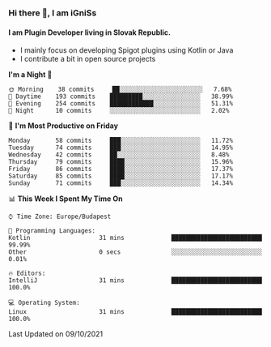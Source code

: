 ### Hi there 👋, I am iGniSs

#### I am Plugin Developer living in Slovak Republic.
- I mainly focus on developing Spigot plugins using Kotlin or Java
- I contribute a bit in open source projects

<!--START_SECTION:waka-->
**I'm a Night 🦉** 

```text
🌞 Morning    38 commits     ██░░░░░░░░░░░░░░░░░░░░░░░   7.68% 
🌆 Daytime    193 commits    █████████░░░░░░░░░░░░░░░░   38.99% 
🌃 Evening    254 commits    ████████████░░░░░░░░░░░░░   51.31% 
🌙 Night      10 commits     ░░░░░░░░░░░░░░░░░░░░░░░░░   2.02%

```
📅 **I'm Most Productive on Friday** 

```text
Monday       58 commits     ███░░░░░░░░░░░░░░░░░░░░░░   11.72% 
Tuesday      74 commits     ███░░░░░░░░░░░░░░░░░░░░░░   14.95% 
Wednesday    42 commits     ██░░░░░░░░░░░░░░░░░░░░░░░   8.48% 
Thursday     79 commits     ████░░░░░░░░░░░░░░░░░░░░░   15.96% 
Friday       86 commits     ████░░░░░░░░░░░░░░░░░░░░░   17.37% 
Saturday     85 commits     ████░░░░░░░░░░░░░░░░░░░░░   17.17% 
Sunday       71 commits     ███░░░░░░░░░░░░░░░░░░░░░░   14.34%

```


📊 **This Week I Spent My Time On** 

```text
⌚︎ Time Zone: Europe/Budapest

💬 Programming Languages: 
Kotlin                   31 mins             █████████████████████████   99.99% 
Other                    0 secs              ░░░░░░░░░░░░░░░░░░░░░░░░░   0.01%

🔥 Editors: 
IntelliJ                 31 mins             █████████████████████████   100.0%

💻 Operating System: 
Linux                    31 mins             █████████████████████████   100.0%

```


 Last Updated on 09/10/2021
<!--END_SECTION:waka-->